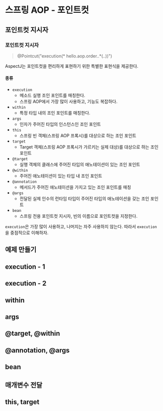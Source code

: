 # 스프링 AOP - 포인트컷

## 포인트컷 지시자

### 포인트컷 지시자

> @Pointcut("execution(* hello.aop.order..*(..))")

AspectJ는 포인트컷을 편리하게 표현하기 위한 특별한 표현식을 제공한다.

#### 종류

* `execution`
    * 메소드 실행 조인 포인트를 매칭한다.
    * 스프링 AOP에서 가장 많이 사용하고, 기능도 복잡하다.
* `within`
    * 특정 타입 내의 조인 포인트를 매칭한다.
* `args`
    * 인자가 주어진 타입의 인스턴스인 조인 포인트
* `this`
    * 스프링 빈 객체(스프링 AOP 프록시)를 대상으로 하는 조인 포인트
* `target`
    * Target 객체(스프링 AOP 프록시가 가르키는 실제 대상)를 대상으로 하는 조인 포인트
* `@target`
    * 실행 객체의 클래스에 주어진 타입의 애노테이션이 있는 조인 포인트
* `@within`
    * 주어진 애노테이션이 있는 타입 내 조인 포인트
* `@annotation`
    * 메서드가 주어진 애노테이션을 가지고 있는 조인 포인트를 매칭
* `@args`
    * 전달된 실제 인수의 런타임 타입이 주어진 타입의 애노테이션을 갖는 조인 포인트
* `bean`
    * 스프링 전용 포인트컷 지시자, 빈의 이름으로 포인트컷을 지정한다.

`execution`은 가장 많이 사용하고, 나머지는 자주 사용하지 않는다.
따라서 `execution`을 중점적으로 이해하자.

## 예제 만들기

## execution - 1

## execution - 2

## within

## args

## @target, @within

## @annotation, @args

## bean

## 매개변수 전달

## this, target